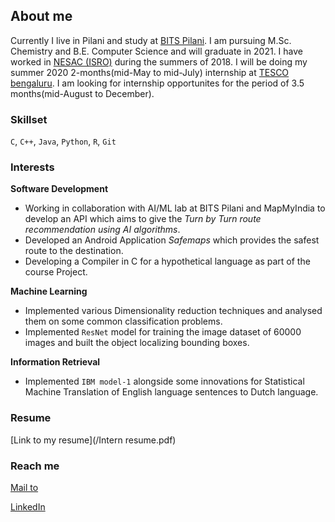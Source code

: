 ## About me

Currently I live in Pilani and study at [BITS Pilani](https://www.bits-pilani.ac.in/). I am pursuing M.Sc. Chemistry and B.E. Computer Science and will graduate in 2021. I have worked in [NESAC (ISRO)](https://nesac.gov.in/) during the summers of 2018. I will be doing my summer 2020 2-months(mid-May to mid-July) internship at [TESCO bengaluru](http://www.tescobengaluru.com/). I am looking for internship opportunites for the period of 3.5 months(mid-August to December).

### Skillset

`C`, `C++`, `Java`, `Python`, `R`, `Git`

### Interests

**Software Development** 
- Working in collaboration with AI/ML lab at BITS Pilani and MapMyIndia to develop an API which aims to give the _Turn by Turn route recommendation using AI algorithms_.
- Developed an Android Application _Safemaps_ which provides the safest route to the destination.
- Developing a Compiler in C for a hypothetical language as part of the course Project.

**Machine Learning**
- Implemented various Dimensionality reduction techniques and analysed them on some common classification problems.
- Implemented `ResNet` model for training the image dataset of 60000 images and built the object localizing bounding boxes.

**Information Retrieval**
- Implemented `IBM model-1` alongside some innovations for Statistical Machine Translation of English language sentences to Dutch language.

### Resume

[Link to my resume](/Intern resume.pdf)

### Reach me

[Mail to](mailto:rachitagr15@gmail.com)

[LinkedIn](https://www.linkedin.com/in/rachit-agrawal-927777170/)
